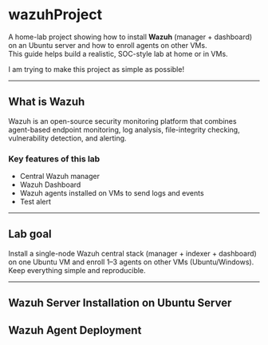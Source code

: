 # wazuhProject

A home-lab project showing how to install **Wazuh** (manager + dashboard) on an Ubuntu server and how to enroll agents on other VMs.  
This guide helps build a realistic, SOC-style lab at home or in VMs.

I am trying to make this project as simple as possible! 

---

## What is Wazuh 
Wazuh is an open-source security monitoring platform that combines agent-based endpoint monitoring, log analysis, file-integrity checking, vulnerability detection, and alerting. 

### Key features of this lab
- Central Wazuh manager 
- Wazuh Dashboard 
- Wazuh agents installed on VMs to send logs and events
- Test alert 

---

## Lab goal
Install a single-node Wazuh central stack (manager + indexer + dashboard) on one Ubuntu VM and enroll 1–3 agents on other VMs (Ubuntu/Windows). Keep everything simple and reproducible.

---

## Wazuh Server Installation on Ubuntu Server 

## Wazuh Agent Deployment


